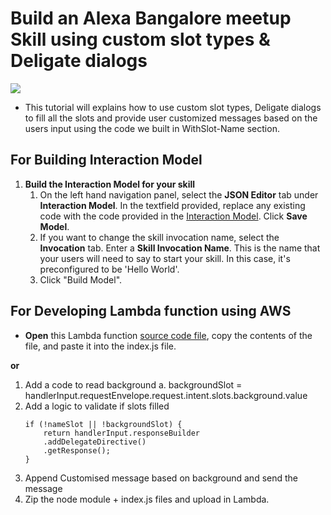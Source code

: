 # Build an Alexa Bangalore meetup Skill using custom slot types & Deligate dialogs 
<img src="https://m.media-amazon.com/images/G/01/mobile-apps/dex/alexa/alexa-skills-kit/tutorials/quiz-game/header._TTH_.png" />

- This tutorial will explains how to use custom slot types, Deligate dialogs to fill all the slots and provide user customized messages based on the users input using the code we built in WithSlot-Name section.

## For Building Interaction Model

1. **Build the Interaction Model for your skill**
    1. On the left hand navigation panel, select the **JSON Editor** tab under **Interaction Model**. In the textfield provided, replace any existing code with the code provided in the [Interaction Model](./models/en-US.json).  Click **Save Model**.
    2. If you want to change the skill invocation name, select the **Invocation** tab. Enter a **Skill Invocation Name**. This is the name that your users will need to say to start your skill.  In this case, it's preconfigured to be 'Hello World'.
    3. Click "Build Model".
    
## For Developing Lambda function using AWS
- **Open** this Lambda function [source code file](./lambda/custom/index.js), copy the contents of the file, and paste it into the index.js file.




**or**




1. Add a code to read background
	a. backgroundSlot = handlerInput.requestEnvelope.request.intent.slots.background.value
2. Add a logic to validate if slots filled
	```
	if (!nameSlot || !backgroundSlot) {
	    return handlerInput.responseBuilder
		.addDelegateDirective()
		.getResponse();
	}
	```
3. Append Customised message based on background and send the message
4. Zip the node module + index.js files and upload in Lambda.
